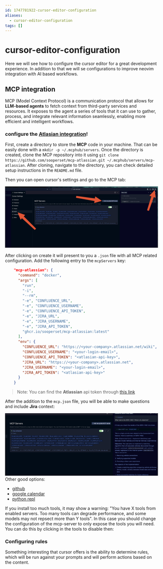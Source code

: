 ```yaml
---
id: 1747781922-cursor-editor-configuration
aliases:
  - cursor-editor-configuration
tags: []
---
```


# cursor-editor-configuration

Here we will see how to configure the cursor editor for a great development experience. In addition to that we will se configurations to improve neovim integration with AI based workflows.

## MCP integration

MCP (Model Context Protocol) is a communication protocol that allows for **LLM-based agents** to fetch context from third-party services and resources. It exposes to the agent a series of tools that it can use to gather, process, and integrate relevant information seamlessly, enabling more efficient and intelligent workflows.

### configure the [Atlasian integration](https://www.pulsemcp.com/servers/sooperset-atlassian)!

First, create a directory to store the **MCP** code in your machine. That can be easily done with a `mkdir -p ~/.mcphub/servers`. Once the directory is created, clone the MCP repository into it using `git clone https://github.com/sooperset/mcp-atlassian.git ~/.mcphub/servers/mcp-atlassian`. After cloning, navigate to the directory, you can check detailed setup instructions in the `README.md` file.

Then you can open cursor's settings and go to the MCP tab:

![](data/cursor-tutorial-1.png)

After clicking on create it will present to you a `.json` file with all MCP related configuration. Add the following entry to the `mcpServers` key:

```json
    "mcp-atlassian": {
      "command": "docker",
      "args": [
        "run",
        "-i",
        "--rm",
        "-e", "CONFLUENCE_URL",
        "-e", "CONFLUENCE_USERNAME",
        "-e", "CONFLUENCE_API_TOKEN",
        "-e", "JIRA_URL",
        "-e", "JIRA_USERNAME",
        "-e", "JIRA_API_TOKEN",
        "ghcr.io/sooperset/mcp-atlassian:latest"
      ],
      "env": {
        "CONFLUENCE_URL": "https://<your-company>.atlassian.net/wiki",
        "CONFLUENCE_USERNAME": "<your-login-email>",
        "CONFLUENCE_API_TOKEN": "<atlasian-api-key>",
        "JIRA_URL": "https://<your-company>.atlassian.net",
        "JIRA_USERNAME": "<your-login-email>",
        "JIRA_API_TOKEN": "<atlasian-api-key>"
      }
    }
```

> Note: You can find the **Atlassian** api token through [this link](https://id.atlassian.com/manage-profile/security/api-tokens)

After the addition to the `mcp.json` file, you will be able to make questions and include **Jira** context:

![](data/cursor-tutorial-2.png)
Other good options:

- [github](https://github.com/github/github-mcp-server)
- [google calendar](https://www.pulsemcp.com/servers/nspady-google-calendar)
- [python repl](https://www.pulsemcp.com/servers/tynan-daly-python-repl)

If you install too much tools, it may show a warning: "You have X tools from enabled servers. Too many tools can degrade performance, and some models may not repsect more than Y tools". In this case you should change the configuration of the mcp-server to only expose the tools you will need. You can do this by clicking in the tools to disable then:

### Configuring rules

Something interesting that cursor offers is the ability to determine rules, which will be run against your prompts and will perform actions based on the content.
